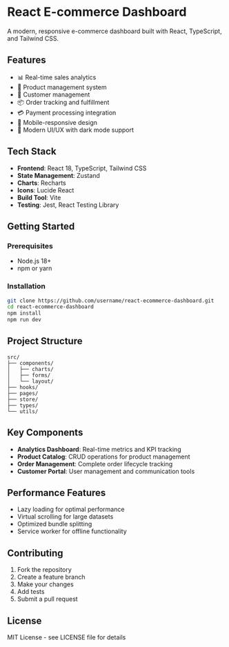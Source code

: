 # React E-commerce Dashboard

A modern, responsive e-commerce dashboard built with React, TypeScript, and Tailwind CSS.

## Features

- 📊 Real-time sales analytics
- 🛒 Product management system
- 👥 Customer management
- 📦 Order tracking and fulfillment
- 💳 Payment processing integration
- 📱 Mobile-responsive design
- 🎨 Modern UI/UX with dark mode support

## Tech Stack

- **Frontend**: React 18, TypeScript, Tailwind CSS
- **State Management**: Zustand
- **Charts**: Recharts
- **Icons**: Lucide React
- **Build Tool**: Vite
- **Testing**: Jest, React Testing Library

## Getting Started

### Prerequisites

- Node.js 18+ 
- npm or yarn

### Installation

```bash
git clone https://github.com/username/react-ecommerce-dashboard.git
cd react-ecommerce-dashboard
npm install
npm run dev
```

## Project Structure

```
src/
├── components/
│   ├── charts/
│   ├── forms/
│   └── layout/
├── hooks/
├── pages/
├── store/
├── types/
└── utils/
```

## Key Components

- **Analytics Dashboard**: Real-time metrics and KPI tracking
- **Product Catalog**: CRUD operations for product management
- **Order Management**: Complete order lifecycle tracking
- **Customer Portal**: User management and communication tools

## Performance Features

- Lazy loading for optimal performance
- Virtual scrolling for large datasets
- Optimized bundle splitting
- Service worker for offline functionality

## Contributing

1. Fork the repository
2. Create a feature branch
3. Make your changes
4. Add tests
5. Submit a pull request

## License

MIT License - see LICENSE file for details